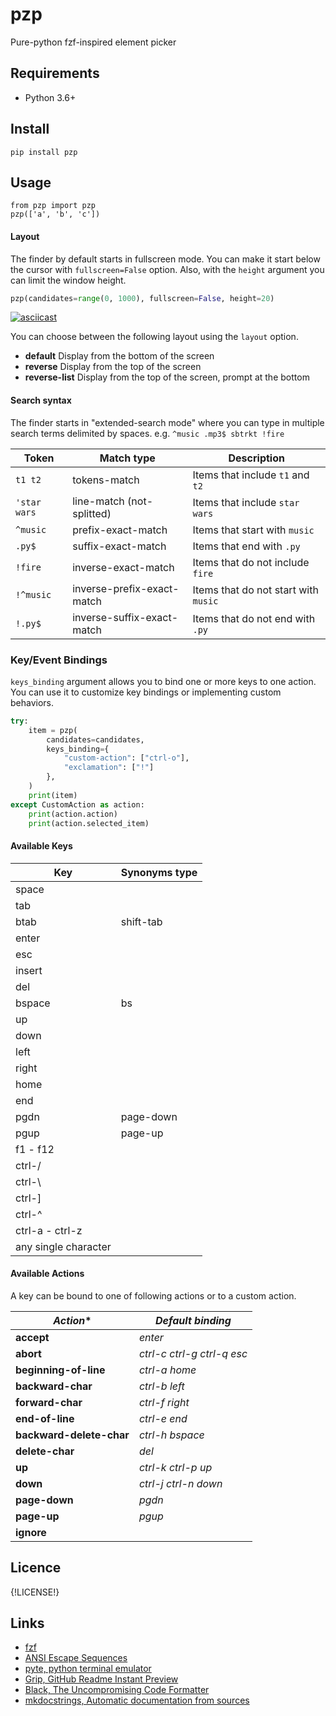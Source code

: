 # pzp

Pure-python fzf-inspired element picker

Requirements
-----------
* Python 3.6+

Install
-------

```
pip install pzp
```

Usage
-----

```
from pzp import pzp
pzp(['a', 'b', 'c'])
```


#### Layout

The finder by default starts in fullscreen mode. You can make it start below the
cursor with `fullscreen=False` option.
Also, with the `height` argument you can limit the window height.

```python
pzp(candidates=range(0, 1000), fullscreen=False, height=20)
```

[![asciicast](https://asciinema.org/a/WtgiYfdtZjlShbeZaHuf5hWCZ.svg)](https://asciinema.org/a/WtgiYfdtZjlShbeZaHuf5hWCZ?autoplay=1)

You can choose between the following layout using the `layout` option.

* **default** Display from the bottom of the screen
* **reverse** Display from the top of the screen
* **reverse-list** Display from the top of the screen, prompt at the bottom

#### Search syntax

The finder starts in "extended-search mode" where you can type in multiple search
terms delimited by spaces. e.g. `^music .mp3$ sbtrkt !fire`

| Token        | Match type                 | Description                          |
| ------------ | -------------------------- | ------------------------------------ |
| `t1 t2`      | tokens-match               | Items that include `t1` and `t2`     |
| `'star wars` | line-match (not-splitted)  | Items that include `star wars`       |
| `^music`     | prefix-exact-match         | Items that start with `music`        |
| `.py$`       | suffix-exact-match         | Items that end with `.py`            |
| `!fire`      | inverse-exact-match        | Items that do not include `fire`     |
| `!^music`    | inverse-prefix-exact-match | Items that do not start with `music` |
| `!.py$`      | inverse-suffix-exact-match | Items that do not end with `.py`     |

### Key/Event Bindings

`keys_binding` argument allows you to bind one or more keys to one action.
You can use it to customize key bindings or implementing custom behaviors.

```python
try:
    item = pzp(
        candidates=candidates,
        keys_binding={
            "custom-action": ["ctrl-o"],
            "exclamation": ["!"]
        },
    )
    print(item)
except CustomAction as action:
    print(action.action)
    print(action.selected_item)
```

#### Available Keys

| Key                   | Synonyms type         |
| --------------------- | --------------------- |
| space                 |                       |
| tab                   |                       |
| btab                  | shift-tab             |
| enter                 |                       |
| esc                   |                       |
| insert                |                       |
| del                   |                       |
| bspace                | bs                    |
| up                    |                       |
| down                  |                       |
| left                  |                       |
| right                 |                       |
| home                  |                       |
| end                   |                       |
| pgdn                  | page-down             |
| pgup                  | page-up               |
| f1 - f12              |                       |
| ctrl-/                |                       |
| ctrl-\                |                       |
| ctrl-]                |                       |
| ctrl-^                |                       |
| ctrl-a - ctrl-z       |                       |
| any single character  |                       |

#### Available Actions

A key can be bound to one of following actions or to a custom action.

| *Action**                 | *Default binding*                     |
| ------------------------- | ------------------------------------- |
| **accept**                | *enter*                               |
| **abort**                 | *ctrl-c*  *ctrl-g*  *ctrl-q*  *esc*   |
| **beginning-of-line**     | *ctrl-a*  *home*                      |
| **backward-char**         | *ctrl-b* *left*                       |
| **forward-char**          | *ctrl-f*  *right*                     |
| **end-of-line**           | *ctrl-e*  *end*                       |
| **backward-delete-char**  | *ctrl-h*  *bspace*                    |
| **delete-char**           | *del*                                 |
| **up**                    | *ctrl-k*  *ctrl-p*  *up*              |
| **down**                  | *ctrl-j*  *ctrl-n*  *down*            |
| **page-down**             | *pgdn*                                |
| **page-up**               | *pgup*                                |
| **ignore**                |                                       |

Licence
-------
{!LICENSE!}

Links
-----

* [fzf](https://github.com/junegunn/fzf)
* [ANSI Escape Sequences](https://gist.github.com/fnky/458719343aabd01cfb17a3a4f7296797)
* [pyte, python terminal emulator](https://github.com/selectel/pyte)
* [Grip, GitHub Readme Instant Preview](https://github.com/joeyespo/grip)
* [Black, The Uncompromising Code Formatter](https://github.com/psf/black)
* [mkdocstrings, Automatic documentation from sources](https://github.com/mkdocstrings/mkdocstrings)

